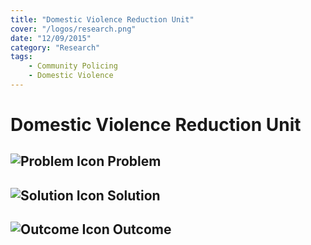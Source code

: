 ```yaml
---
title: "Domestic Violence Reduction Unit"
cover: "/logos/research.png"
date: "12/09/2015"
category: "Research"
tags:
    - Community Policing
    - Domestic Violence 
---
```


# Domestic Violence Reduction Unit

## ![Problem Icon](https://github.com/google/material-design-icons/raw/master/alert/1x_web/ic_error_outline_black_48dp.png "Problem") Problem

## ![Solution Icon](https://github.com/google/material-design-icons/raw/master/action/1x_web/ic_lightbulb_outline_black_48dp.png "Solution") Solution

## ![Outcome Icon](https://github.com/google/material-design-icons/raw/master/action/1x_web/ic_view_list_black_48dp.png "Outcome") Outcome
